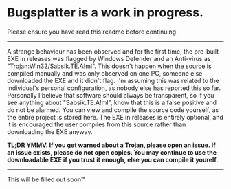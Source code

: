 # Bugsplatter is a work in progress.

Please ensure you have read this readme before continuing.

---

A strange behaviour has been observed and for the first time, the pre-built EXE in releases was flagged by Windows Defender and an Anti-virus as "Trojan:Win32/Sabsik.TE.A!ml". This doesn't happen when the source is compiled manually and was only observed on one PC, someone else downloaded the EXE and it didn't flag. I'm assuming this was related to the individual's personal configuration, as nobody else has reported this so far. Personally I believe that software should always be transparent, so if you see anything about "Sabsik.TE.A!ml", know that this is a false positive and do not be alarmed. You can view and compile the source code yourself, as the entire project is stored here. The EXE in releases is entirely optional, and it is encouraged the user compiles from this source rather than downloading the EXE anyway.

**TL;DR YMMV. If you get warned about a Trojan, please open an issue. If an issue exists, please do not open copies. You may continue to use the downloadable EXE if you trust it enough, else you can compile it yourelf.**

---

This will be filled out soon:tm:
